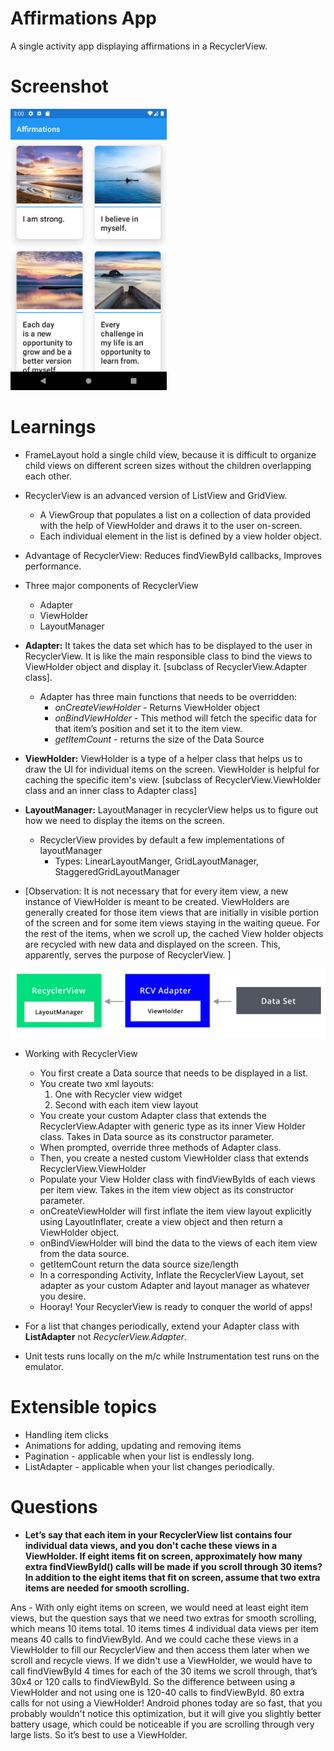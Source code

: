 # Affirmations App
A single activity app displaying affirmations in a RecyclerView.

# Screenshot
<img src="https://github.com/shining-armour/MyAndroidLearnings/blob/main/Layouts/Affirmations_App/screenshots/Screenshot_1.png" width="250" height="450"> 

# Learnings

* FrameLayout hold a single child view, because it is difficult to organize child views on different screen sizes without the children overlapping each other.

* RecyclerView is an advanced version of ListView and GridView. 
  - A ViewGroup that populates a list on a collection of data provided with the help of ViewHolder and draws it to the user on-screen.
  - Each individual element in the list is defined by a view holder object.
  
* Advantage of RecyclerView: Reduces findViewById callbacks, Improves performance. 
    
* Three major components of RecyclerView
  - Adapter
  - ViewHolder
  - LayoutManager
    
* **Adapter:** It takes the data set which has to be displayed to the user in RecyclerView. It is like the main responsible class to bind the views to ViewHolder object and display it. [subclass of RecyclerView.Adapter class]. 
  - Adapter has three main functions that needs to be overridden:
    - *onCreateViewHolder* - Returns ViewHolder object
    - *onBindViewHolder* - This method will fetch the specific data for that item’s position and set it to the item view.
    - *getItemCount* - returns the size of the Data Source

* **ViewHolder:** ViewHolder is a type of a helper class that helps us to draw the UI for individual items on the screen. ViewHolder is helpful for caching the specific item's view. [subclass of RecyclerView.ViewHolder class and an inner class to Adapter class]

* **LayoutManager:** LayoutManager in recyclerView helps us to figure out how we need to display the items on the screen. 
  - RecyclerView provides by default a few implementations of layoutManager 
    - Types: LinearLayoutManger, GridLayoutManager, StaggeredGridLayoutManager
  
* [Observation: It is not necessary that for every item view, a new instance of ViewHolder is meant to be created. ViewHolders are generally created for those item views that are initially in visible portion of the screen and for some item views staying in the waiting queue. For the rest of the items, when we scroll up, the cached View holder objects are recycled with new data and displayed on the screen. This, apparently, serves the purpose of RecyclerView. ]
  
![img_2.png](screenshots/working-rv.png)
    
* Working with RecyclerView
  - You first create a Data source that needs to be displayed in a list.
  - You create two xml layouts: 
     1. One with Recycler view widget
     2. Second with each item view layout
  - You create your custom Adapter class that extends the RecyclerView.Adapter with generic type as its inner View Holder class. Takes in Data source as its constructor parameter.
  - When prompted, override three methods of Adapter class.
  - Then, you create a nested custom ViewHolder class that extends RecyclerView.ViewHolder
  - Populate your View Holder class with findViewByIds of each views per item view. Takes in the item view object as its constructor parameter.
  - onCreateViewHolder will first inflate the item view layout explicitly using LayoutInflater, create a view object and then return a ViewHolder object.
  - onBindViewHolder will bind the data to the views of each item view from the data source.
  - getItemCount return the data source size/length
  - In a corresponding Activity, Inflate the RecyclerView Layout, set adapter as your custom Adapter and layout manager as whatever you desire.
  - Hooray! Your RecyclerView is ready to conquer the world of apps! 
  
* For a list that changes periodically, extend your Adapter class with **ListAdapter** not *RecyclerView.Adapter*.

* Unit tests runs locally on the m/c while Instrumentation test runs on the emulator.
  
# Extensible topics
* Handling item clicks
* Animations for adding, updating and removing items
* Pagination - applicable when your list is endlessly long.
* ListAdapter - applicable when your list changes periodically.

# Questions

* **Let’s say that each item in your RecyclerView list contains four individual data views, and you don't cache these views in a ViewHolder. If eight items fit on screen, approximately how many extra findViewById() calls will be made if you scroll through 30 items? In addition to the eight items that fit on screen, assume that two extra items are needed for smooth scrolling.**

Ans - With only eight items on screen, we would need at least eight item views, but the question says that we need two extras for smooth scrolling, which means 10 items total. 10 items times 4 individual data views per item means 40 calls to findViewById. And we could cache these views in a ViewHolder to fill our RecyclerView and then access them later when we scroll and recycle views. If we didn't use a ViewHolder, we would have to call findViewById 4 times for each of the 30 items we scroll through, that’s 30x4 or 120 calls to findViewById. So the difference between using a ViewHolder and not using one is 120-40 calls to findViewById. 80 extra calls for not using a ViewHolder! Android phones today are so fast, that you probably wouldn't notice this optimization, but it will give you slightly better battery usage, which could be noticeable if you are scrolling through very large lists. So it’s best to use a ViewHolder.  




